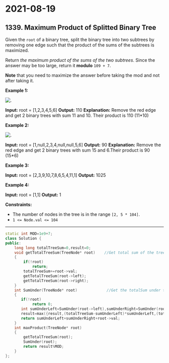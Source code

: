 # 2021-08-19

## 1339. Maximum Product of Splitted Binary Tree

Given the `root` of a binary tree, split the binary tree into two subtrees by removing one edge such that the product of the sums of the subtrees is maximized.

Return _the maximum product of the sums of the two subtrees_. Since the answer may be too large, return it **modulo** `109 + 7`.

**Note** that you need to maximize the answer before taking the mod and not after taking it.

**Example 1:**

![.](https://assets.leetcode.com/uploads/2020/01/21/sample_1_1699.png)

**Input:** root = \[1,2,3,4,5,6\]
**Output:** 110
**Explanation:** Remove the red edge and get 2 binary trees with sum 11 and 10. Their product is 110 (11\*10)

**Example 2:**

![.](https://assets.leetcode.com/uploads/2020/01/21/sample_2_1699.png)

**Input:** root = \[1,null,2,3,4,null,null,5,6\]
**Output:** 90
**Explanation:** Remove the red edge and get 2 binary trees with sum 15 and 6.Their product is 90 (15\*6)

**Example 3:**

**Input:** root = \[2,3,9,10,7,8,6,5,4,11,1\]
**Output:** 1025

**Example 4:**

**Input:** root = \[1,1\]
**Output:** 1

**Constraints:**

- The number of nodes in the tree is in the range `[2, 5 * 104]`.
- `1 <= Node.val <= 104`

---

```c++
static int MOD=1e9+7;
class Solution {
public:
    long long totalTreeSum=0,result=0;
    void getTotalTreeSum(TreeNode* root)    //Get total sum of the tree.
    {
        if(!root)
            return;
        totalTreeSum+=root->val;
        getTotalTreeSum(root->left);
        getTotalTreeSum(root->right);
    }
    int SumUnder(TreeNode* root)             //Get the totalSum under the node `root` including root.
    {
       if(!root)
            return 0;
       int sumUnderLeft=SumUnder(root->left),sumUnderRight=SumUnder(root->right); //Get the sum of left and right subtree under node 'root'
       result=max({result,(totalTreeSum-sumUnderLeft)*sumUnderLeft,(totalTreeSum-sumUnderRight)*sumUnderRight});    //Get the max product after making left or right subtrees as seprarate tree.
       return sumUnderLeft+sumUnderRight+root->val;
    }
    int maxProduct(TreeNode* root)
    {
        getTotalTreeSum(root);
        SumUnder(root);
        return result%MOD;
    }
};
```
